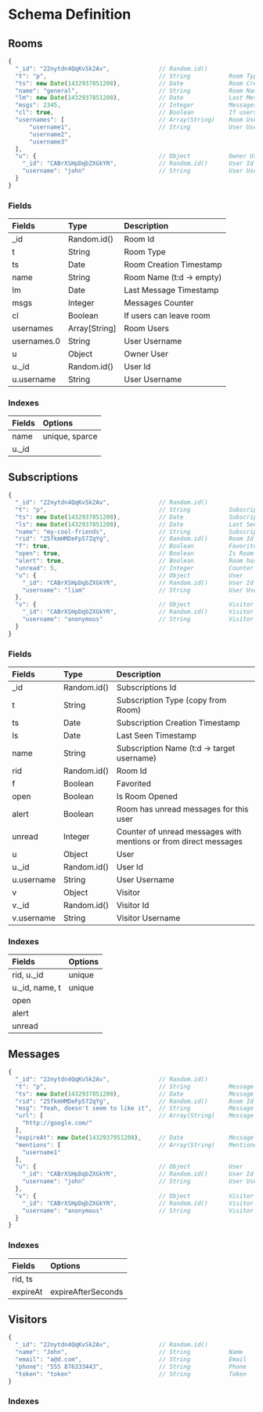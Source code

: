 # Schema Definition

## Rooms

```js
{
  "_id": "22nytdn4QqKvSk2Av",              // Random.id()
  "t": "p",                                // String           Room Type: c = chanel, d = direct, p (change to g) = group, v = visitor
  "ts": new Date(1432937851208),           // Date             Room Creation Timestamp
  "name": "general",                       // String           Room Name (t:d -> empty)
  "lm": new Date(1432937851208),           // Date             Last Message Timestamp
  "msgs": 2345,                            // Integer          Messages Counter
  "cl": true,                              // Boolean          If users can leave room
  "usernames": [                           // Array(String)    Room Users
      "username1",                         // String           User Username
      "username2",
      "username3"
  ],
  "u": {                                   // Object           Owner User
    "_id": "CABrXSHpDqbZXGkYR",            // Random.id()      User Id
    "username": "john"                     // String           User Username
  }
}
```

### Fields

| Fields          | Type               | Description               |
| :-------------- | :----------------- | :------------------------ |
| _id             | Random.id()        | Room Id                   |
| t               | String             | Room Type                 |
| ts              | Date               | Room Creation Timestamp   |
| name            | String             | Room Name (t:d -> empty)  |
| lm              | Date               | Last Message Timestamp    |
| msgs            | Integer            | Messages Counter          |
| cl              | Boolean            | If users can leave room   |
| usernames       | Array[String]      | Room Users                |
| usernames.0     | String             | User Username             |
| u               | Object             | Owner User                |
| u._id           | Random.id()        | User Id                   |
| u.username      | String             | User Username             |

### Indexes

| Fields          | Options            |
| :-------------- | :----------------- |
| name            | unique, sparce     |
| u._id           |                    |

## Subscriptions

```js
{
  "_id": "22nytdn4QqKvSk2Av",              // Random.id()
  "t": "p",                                // String           Subscription Type (copy from Room)
  "ts": new Date(1432937851208),           // Date             Subscription Creation Timestamp
  "ls": new Date(1432937851208),           // Date             Last Seen Timestamp
  "name": "my-cool-friends",               // String           Subscription Name (t:d -> target username)
  "rid": "25fkmHMDeFp57ZqYg",              // Random.id()      Room Id
  "f": true,                               // Boolean          Favorited
  "open": true,                            // Boolean          Is Room Opened
  "alert": true,                           // Boolean          Room has unread messages for this user
  "unread": 5,                             // Integer          Counter of unread messages with mentions or from direct messages
  "u": {                                   // Object           User
    "_id": "CABrXSHpDqbZXGkYR",            // Random.id()      User Id
    "username": "liam"                     // String           User Username
  },
  "v": {                                   // Object           Visitor
    "_id": "CABrXSHpDqbZXGkYR",            // Random.id()      Visitor Id
    "username": "anonymous"                // String           Visitor Username
  }
}
```

### Fields

| Fields          | Type               | Description                                                        |
| :-------------- | :----------------- | :----------------------------------------------------------------- |
| _id             | Random.id()        | Subscriptions Id                                                   |
| t               | String             | Subscription Type (copy from Room)                                 |
| ts              | Date               | Subscription Creation Timestamp                                    |
| ls              | Date               | Last Seen Timestamp                                                |
| name            | String             | Subscription Name (t:d -> target username)                         |
| rid             | Random.id()        | Room Id                                                            |
| f               | Boolean            | Favorited                                                          |
| open            | Boolean            | Is Room Opened                                                     |
| alert           | Boolean            | Room has unread messages for this user                             |
| unread          | Integer            | Counter of unread messages with mentions or from direct messages   |
| u               | Object             | User                                                               |
| u._id           | Random.id()        | User Id                                                            |
| u.username      | String             | User Username                                                      |
| v               | Object             | Visitor                                                            |
| v._id           | Random.id()        | Visitor Id                                                         |
| v.username      | String             | Visitor Username                                                   |

### Indexes

| Fields          | Options            |
| :-------------- | :----------------- |
| rid, u._id      | unique             |
| u._id, name, t  | unique             |
| open            |                    |
| alert           |                    |
| unread          |                    |


## Messages

```js
{
  "_id": "22nytdn4QqKvSk2Av",              // Random.id()
  "t": "p",                                // String           Message Type
  "ts": new Date(1432937851208),           // Date             Message Creation Timestamp
  "rid": "25fkmHMDeFp57ZqYg",              // Random.id()      Room Id
  "msg": "Yeah, doesn't seem to like it",  // String           Message Body
  "url": [                                 // Array(String)    Message URLs
    "http://google.com/"
  ],
  "expireAt": new Date(1432937951208),     // Date             Message auto-delete trigger
  "mentions": [                            // Array(String)    Mentioned Usernames
    "username1"
  ],
  "u": {                                   // Object           User
    "_id": "CABrXSHpDqbZXGkYR",            // Random.id()      User Id
    "username": "john"                     // String           User Username
  },
  "v": {                                   // Object           Visitor
    "_id": "CABrXSHpDqbZXGkYR",            // Random.id()      Visitor Id
    "username": "anonymous"                // String           Visitor Username
  }
}
```

### Indexes

| Fields          | Options            |
| :-------------- | :----------------- |
| rid, ts         |                    |
| expireAt        | expireAfterSeconds |


## Visitors

```js
{
  "_id": "22nytdn4QqKvSk2Av",              // Random.id()
  "name": "John",                          // String           Name
  "email": "a@d.com",                      // String           Email
  "phone": "555 876333443",                // String           Phone
  "token": "token"                         // String           Token
}
```

### Indexes
